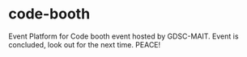 # code-booth

Event Platform for Code booth event hosted by GDSC-MAIT.
Event is concluded, look out for the next time. PEACE!
